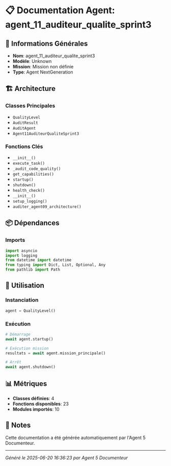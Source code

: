 # 📋 Documentation Agent: agent_11_auditeur_qualite_sprint3

## 🎯 Informations Générales

- **Nom**: agent_11_auditeur_qualite_sprint3
- **Modèle**: Unknown
- **Mission**: Mission non définie
- **Type**: Agent NextGeneration

## 🏗️ Architecture

### Classes Principales
- `QualityLevel`
- `AuditResult`
- `AuditAgent`
- `Agent11AuditeurQualiteSprint3`

### Fonctions Clés
- `__init__()`
- `execute_task()`
- `_audit_code_quality()`
- `get_capabilities()`
- `startup()`
- `shutdown()`
- `health_check()`
- `__init__()`
- `setup_logging()`
- `auditer_agent09_architecture()`

## 📦 Dépendances

### Imports
```python
import asyncio
import logging
from datetime import datetime
from typing import Dict, List, Optional, Any
from pathlib import Path
```

## 🚀 Utilisation

### Instanciation
```python
agent = QualityLevel()
```

### Exécution
```python
# Démarrage
await agent.startup()

# Exécution mission
resultats = await agent.mission_principale()

# Arrêt
await agent.shutdown()
```

## 📊 Métriques

- **Classes définies**: 4
- **Fonctions disponibles**: 23
- **Modules importés**: 10

## 📝 Notes

Cette documentation a été générée automatiquement par l'Agent 5 Documenteur.

---
*Généré le 2025-06-20 16:36:23 par Agent 5 Documenteur*
